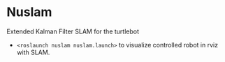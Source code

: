 # Nuslam
Extended Kalman Filter SLAM for the turtlebot
* `<roslaunch nuslam nuslam.launch>` to visualize controlled robot in rviz with SLAM.